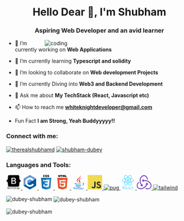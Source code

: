 <h1 align="center">Hello Dear 👋, I'm Shubham</h1>
<h3 align="center">Aspiring Web Developer and an avid learner</h3>

<img align="right" alt="coding" width="400" src="https://thumbs.gfycat.com/KindDistortedIrrawaddydolphin-size_restricted.gif">


- 🔭 I’m currently working on **Web Applications**

- 🌱 I’m currently learning **Typescript and solidity**

- 👯 I’m looking to collaborate on **Web development Projects**

- 🌱 I’m currently Diving into **Web3 and Backend Development**

- 💬 Ask me about **My TechStack (React, Javascript etc)**

- 📫 How to reach me **whiteknightdeveloper@gmail.com**

- Fun Fact **I am Strong, Yeah Buddyyyyy!!**

<h3 align="left">Connect with me:</h3>
<p align="left">
<a href="https://twitter.com/therealshubhamd" target="blank"><img align="center" src="https://raw.githubusercontent.com/rahuldkjain/github-profile-readme-generator/master/src/images/icons/Social/twitter.svg" alt="therealshubhamd" height="30" width="40" /></a>
<a href="https://linkedin.com/in/shubham-dubey" target="blank"><img align="center" src="https://raw.githubusercontent.com/rahuldkjain/github-profile-readme-generator/master/src/images/icons/Social/linked-in-alt.svg" alt="shubham-dubey" height="30" width="40" /></a>
</p>

<h3 align="left">Languages and Tools:</h3>
<p align="left"> <a href="https://getbootstrap.com" target="_blank" rel="noreferrer"> <img src="https://raw.githubusercontent.com/devicons/devicon/master/icons/bootstrap/bootstrap-plain-wordmark.svg" alt="bootstrap" width="40" height="40"/> </a> <a href="https://www.cprogramming.com/" target="_blank" rel="noreferrer"> <img src="https://raw.githubusercontent.com/devicons/devicon/master/icons/c/c-original.svg" alt="c" width="40" height="40"/> </a> <a href="https://www.w3schools.com/css/" target="_blank" rel="noreferrer"> <img src="https://raw.githubusercontent.com/devicons/devicon/master/icons/css3/css3-original-wordmark.svg" alt="css3" width="40" height="40"/> </a> <a href="https://www.w3.org/html/" target="_blank" rel="noreferrer"> <img src="https://raw.githubusercontent.com/devicons/devicon/master/icons/html5/html5-original-wordmark.svg" alt="html5" width="40" height="40"/> </a> <a href="https://www.java.com" target="_blank" rel="noreferrer"> <img src="https://raw.githubusercontent.com/devicons/devicon/master/icons/java/java-original.svg" alt="java" width="40" height="40"/> </a> <a href="https://developer.mozilla.org/en-US/docs/Web/JavaScript" target="_blank" rel="noreferrer"> <img src="https://raw.githubusercontent.com/devicons/devicon/master/icons/javascript/javascript-original.svg" alt="javascript" width="40" height="40"/> </a> <a href="https://pugjs.org" target="_blank" rel="noreferrer"> <img src="https://cdn.worldvectorlogo.com/logos/pug.svg" alt="pug" width="40" height="40"/> </a> <a href="https://reactjs.org/" target="_blank" rel="noreferrer"> <img src="https://raw.githubusercontent.com/devicons/devicon/master/icons/react/react-original-wordmark.svg" alt="react" width="40" height="40"/> </a> <a href="https://redux.js.org" target="_blank" rel="noreferrer"> <img src="https://raw.githubusercontent.com/devicons/devicon/master/icons/redux/redux-original.svg" alt="redux" width="40" height="40"/> </a> <a href="https://tailwindcss.com/" target="_blank" rel="noreferrer"> <img src="https://www.vectorlogo.zone/logos/tailwindcss/tailwindcss-icon.svg" alt="tailwind" width="40" height="40"/> </a> </p>

<p><img align="left" src="https://github-readme-stats.vercel.app/api/top-langs?username=dubey-shubham&show_icons=true&locale=en&layout=compact" alt="dubey-shubham" /></p>

<p>&nbsp;<img align="center" src="https://github-readme-stats.vercel.app/api?username=dubey-shubham&show_icons=true&locale=en" alt="dubey-shubham" /></p>

<p><img align="center" src="https://github-readme-streak-stats.herokuapp.com/?user=dubey-shubham&" alt="dubey-shubham" /></p>
